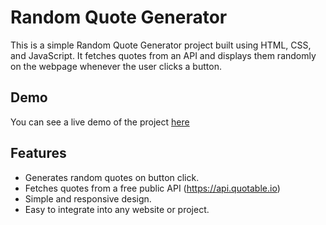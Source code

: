 # Random Quote Generator

This is a simple Random Quote Generator project built using HTML, CSS, and JavaScript. It fetches quotes from an API and displays them randomly on the webpage whenever the user clicks a button.

## Demo

You can see a live demo of the project [here](https://vanmathig13.github.io/Random-quote-generator/)

## Features

- Generates random quotes on button click.
- Fetches quotes from a free public API (https://api.quotable.io)
- Simple and responsive design.
- Easy to integrate into any website or project.
